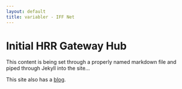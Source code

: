 ```yaml
---
layout: default
title: variabler - IFF Net
---
```


<style>

.node circle {
  fill: #fff;
  stroke: steelblue;
  stroke-width: 1.5px;
}

.node {
  font: 10px sans-serif;
}

.link {
  fill: none;
  stroke: #ccc;
  stroke-width: 1.5px;
}

</style>


<script src="//d3js.org/d3.v3.min.js"></script>
<script>

var diameter = 960;

var tree = d3.layout.tree()
    .size([360, diameter / 2 - 120])
    .separation(function(a, b) { return (a.parent == b.parent ? 1 : 2) / a.depth; });

var diagonal = d3.svg.diagonal.radial()
    .projection(function(d) { return [d.y, d.x / 180 * Math.PI]; });

var svg = d3.select("body").append("svg")
    .attr("width", diameter)
    .attr("height", diameter - 150)
  .append("g")
    .attr("transform", "translate(" + diameter / 2 + "," + diameter / 2 + ")");

d3.json("http://bl.ocks.org/mbostock/raw/4063550/flare.json", function(error, root) {
  if (error) throw error;

  var nodes = tree.nodes(root),
      links = tree.links(nodes);

  var link = svg.selectAll(".link")
      .data(links)
    .enter().append("path")
      .attr("class", "link")
      .attr("d", diagonal);

  var node = svg.selectAll(".node")
      .data(nodes)
    .enter().append("g")
      .attr("class", "node")
      .attr("transform", function(d) { return "rotate(" + (d.x - 90) + ")translate(" + d.y + ")"; })

  node.append("circle")
      .attr("r", 4.5);

  node.append("text")
      .attr("dy", ".31em")
      .attr("text-anchor", function(d) { return d.x < 180 ? "start" : "end"; })
      .attr("transform", function(d) { return d.x < 180 ? "translate(8)" : "rotate(180)translate(-8)"; })
      .text(function(d) { return d.name; });
});

d3.select(self.frameElement).style("height", diameter - 150 + "px");

</script>

<div class="blurb">
	<h1>Initial HRR Gateway Hub</h1>
	<p>This content is being set through a properly named markdown file and piped through Jekyll into the site...</p>
	<p>This site also has a <a href="http://{{ site.domain }}/blog/">blog</a>.</p>
</div>
